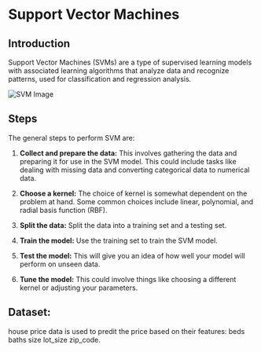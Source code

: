 # Support Vector Machines
## Introduction
Support Vector Machines (SVMs) are a type of supervised learning models with associated learning algorithms that analyze data and recognize patterns, used for classification and regression analysis. 

![SVM Image](https://ars.els-cdn.com/content/image/3-s2.0-B978032385214200001X-f06-02-9780323852142.jpg)
## Steps

The general steps to perform SVM are:

1. **Collect and prepare the data:** This involves gathering the data and preparing it for use in the SVM model. This could include tasks like dealing with missing data and converting categorical data to numerical data.

2. **Choose a kernel:** The choice of kernel is somewhat dependent on the problem at hand. Some common choices include linear, polynomial, and radial basis function (RBF).

3. **Split the data:** Split the data into a training set and a testing set.

4. **Train the model:** Use the training set to train the SVM model.

5. **Test the model:** This will give you an idea of how well your model will perform on unseen data.

6. **Tune the model:** This could involve things like choosing a different kernel or adjusting your parameters.

## Dataset:
house price data is used to predit the price based on their features: beds	baths	size	lot_size	zip_code.
